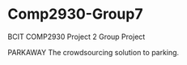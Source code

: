 # Comp2930-Group7
BCIT COMP2930 Project 2 Group Project

PARKAWAY
The crowdsourcing solution to parking.

